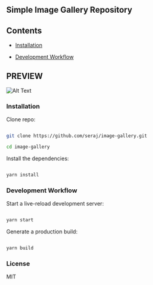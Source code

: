 ## Simple Image Gallery Repository

## Contents

- [Installation](#installation)

- [Development Workflow](#development-workflow)

## PREVIEW

![Alt Text](https://github.com/seraj/image-gallery/blob/master/public/preview.gif?raw=true)

### Installation

Clone repo:

```sh

git clone https://github.com/seraj/image-gallery.git

cd image-gallery

```

Install the dependencies:

```sh

yarn install

```

### Development Workflow

Start a live-reload development server:

```sh

yarn start

```

Generate a production build:

```sh

yarn build

```

### License

MIT
